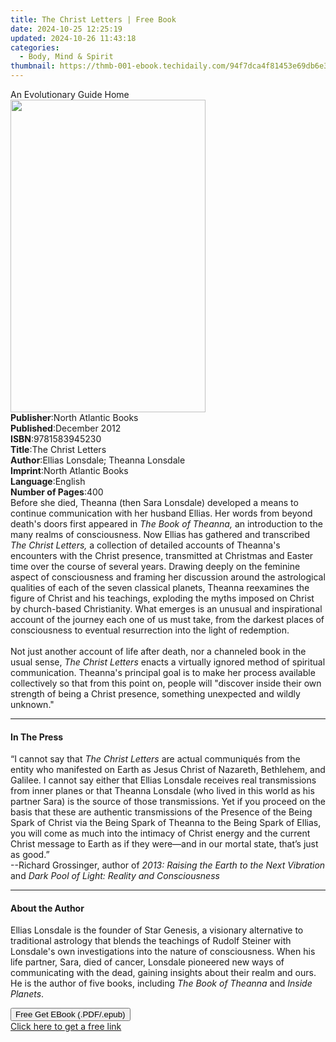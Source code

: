 ```yaml
---
title: The Christ Letters | Free Book
date: 2024-10-25 12:25:19
updated: 2024-10-26 11:43:18
categories:
  - Body, Mind & Spirit
thumbnail: https://thmb-001-ebook.techidaily.com/94f7dca4f81453e69db6e381bde283943becf072ffe9dca64b8c02658d71bbee.jpg
---
```

<main id="book-container">
  <div class="flex flex-col">
    <div class="book-brief flex-1 py-6 px-4 sm:p-6 md:py-10 md:px-8">
      <!-- brief-->
      <div class="book-brief-main">An Evolutionary Guide Home</div>
    </div>
    <div
      class="book-meta-info flex-1 grid gap-4 col-start-1 col-end-3 row-start-1 sm:mb-6 sm:grid-cols-4 lg:gap-6 lg:col-start-2 lg:row-end-6 lg:row-span-6 lg:mb-0"
    >
      <div
        class="book-meta-info-left place-content-center mt-4 p-4 text-sm leading-6 col-start-2 col-span-2 dark:text-slate-400"
      >
        <img
          class="w-full h-500 object-cover rounded-lg sm:h-255 sm:col-span-2 lg:col-span-full"
          src="https://img-001-ebook.techidaily.com/a3ed1a342f9301ab39bc13fa0c4aa176a101ea9a2ed86aaf5127b82fb2245738.jpg"
          alt=""
          width="312"
          height="500"
        />
      </div>
      <div
        class="book-meta-info-right mt-2 col-start-1 row-start-2 col-span-3 self-center"
      >
        <!-- meta data  -->
        <div class="flex flex-col px-4 md:px-8">
          <div class="flex-1">
            <strong>Publisher</strong>:<span class="px-2"
              >North Atlantic Books</span
            >
          </div>
          <div class="flex-1">
            <strong>Published</strong>:<span class="px-2">December 2012</span>
          </div>
          <div class="flex-1">
            <strong>ISBN</strong>:<span class="px-2">9781583945230</span>
          </div>
          <div class="flex-1">
            <strong>Title</strong>:<span class="px-2">The Christ Letters</span>
          </div>
          <div class="flex-1">
            <strong>Author</strong>:<span class="px-2"
              >Ellias Lonsdale; Theanna Lonsdale</span
            >
          </div>
          <div class="flex-1">
            <strong>Imprint</strong>:<span class="px-2"
              >North Atlantic Books</span
            >
          </div>
          <div class="flex-1">
            <strong>Language</strong>:<span class="px-2">English</span>
          </div>
          <div class="flex-1">
            <strong>Number of Pages</strong>:<span class="px-2">400</span>
          </div>
        </div>
      </div>
    </div>
    <div class="book-description flex-1 py-6 px-4 sm:p-6 md:py-10 md:px-8">
      <div class="book-description-main">
        <div accordion-content="" id="description">
          Before she died, Theanna (then Sara Lonsdale) developed a means to
          continue communication with her husband Ellias. Her words from beyond
          death's doors first appeared in <i>The Book of Theanna,</i> an
          introduction to the many realms of consciousness. Now Ellias has
          gathered and transcribed <i>The Christ Letters,</i> a collection of
          detailed accounts of Theanna's encounters with the Christ presence,
          transmitted at Christmas and Easter time over the course of several
          years. Drawing deeply on the feminine aspect of consciousness and
          framing her discussion around the astrological qualities of each of
          the seven classical planets, Theanna reexamines the figure of Christ
          and his teachings, exploding the myths imposed on Christ by
          church-based Christianity. What emerges is an unusual and
          inspirational account of the journey each one of us must take, from
          the darkest places of consciousness to eventual resurrection into the
          light of redemption.<br /><br />Not just another account of life after
          death, nor a channeled book in the usual sense,
          <i>The Christ Letters</i> enacts a virtually ignored method of
          spiritual communication. Theanna's principal goal is to make her
          process available collectively so that from this point on, people will
          "discover inside their own strength of being a Christ presence,
          something unexpected and wildly unknown."
        </div>
        <div class="accordion-fader"></div>
      </div>
    </div>
    <div class="book-excerpts flex-1 py-6 px-4 sm:p-6 md:py-10 md:px-8">
      <!-- excerpts-->
      <div class="book-excerpts-main">
        <hr />
        <h4 class="placeholder placeholder-heading">
          <span>In The Press</span>
        </h4>
        <p>
          “I cannot say that <i>The Christ Letters </i>are actual communiqués
          from the entity who manifested on Earth as Jesus Christ of Nazareth,
          Bethlehem, and Galilee. I cannot say either that Ellias Lonsdale
          receives real transmissions from inner planes or that Theanna Lonsdale
          (who lived in this world as his partner Sara) is the source of those
          transmissions. Yet if you proceed on the basis that these are
          authentic transmissions of the Presence of the Being Spark of Christ
          via the Being Spark of Theanna to the Being Spark of Ellias, you will
          come as much into the intimacy of Christ energy and the current Christ
          message to Earth as if they were—and in our mortal state, that’s just
          as good.” <br />--Richard Grossinger, author of
          <i>2013: Raising the Earth to the Next Vibration </i>and
          <i>Dark Pool of Light: Reality and Consciousness</i>
        </p>
      </div>
    </div>
    <div class="book-about-author flex-1 py-6 px-4 sm:p-6 md:py-10 md:px-8">
      <!-- about author-->
      <div class="book-main-author-main">
        <hr />
        <h4 class="placeholder placeholder-heading">
          <span>About the Author</span>
        </h4>
        <p>
          Ellias Lonsdale is the founder of Star Genesis, a visionary
          alternative to traditional astrology that blends the teachings of
          Rudolf Steiner with Lonsdale's own investigations into the nature of
          consciousness. When his life partner, Sara, died of cancer, Lonsdale
          pioneered new ways of communicating with the dead, gaining insights
          about their realm and ours. He is the author of five books, including
          <i>The Book of Theanna</i> and <i>Inside Planets</i>.
        </p>
      </div>
    </div>
    <div class="book-free-get flex-1 py-6 px-4 sm:p-6 md:py-10 md:px-8">
      <button
        id="btn-free-get"
        class="bg-blue-500 hover:bg-blue-700 text-white font-bold py-2 px-4 rounded"
      >
        Free Get EBook (.PDF/.epub)
      </button>
      <div id="countdown-display" class="px-2 text-lg mt-2"></div>
      <a
        id="free-link"
        class="hidden bg-blue-500 hover:bg-blue-700 text-white font-bold py-2 px-4 rounded"
        href="https://www.ebooks.com/en-us/book/896535/the-christ-letters/ellias-lonsdale/"
        target="_blank"
        >Click here to get a free link</a
      >
    </div>
    <script>
      let countdownTime = 0;
      let countdownInterval = null;
      document
        .getElementById('btn-free-get')
        .addEventListener('click', startCountdown);
      function startCountdown() {
        countdownTime = new Date().getTime() + 60000 * 3;
        countdownInterval = setInterval(updateCountdown, 1000);
        document.getElementById('btn-free-get').disabled = true;
        document
          .getElementById('btn-free-get')
          .classList.add('bg-gray-500', 'cursor-not-allowed');
      }
      function updateCountdown() {
        let currentTime = new Date().getTime();
        let timeLeft = countdownTime - currentTime;
        let secondsLeft = Math.floor(timeLeft / 1000);
        document.getElementById('countdown-display').innerHTML =
          `Remaining time: ${secondsLeft} seconds.`;
        if (secondsLeft <= 0) {
          clearInterval(countdownInterval);
          document.getElementById('btn-free-get').classList.add('hidden');
          document.getElementById('free-link').classList.remove('hidden');
          document.getElementById('countdown-display').innerHTML = '';
        }
      }
    </script>
  </div>
</main>
